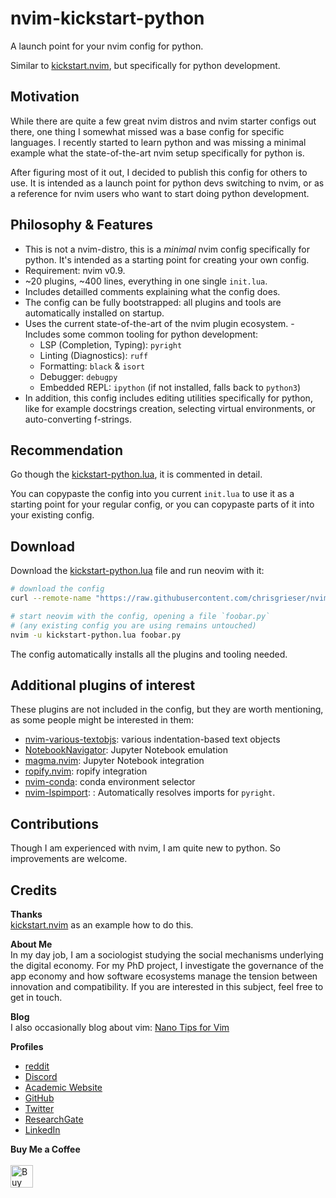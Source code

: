 <!-- LTeX: enabled=false -->
# nvim-kickstart-python <!-- LTeX: enabled=true -->

A launch point for your nvim config for python.

Similar to [kickstart.nvim](https://github.com/nvim-lua/kickstart.nvim), but specifically for python development.

## Motivation
<!-- vale Google.FirstPerson = NO -->
While there are quite a few great nvim distros and nvim starter configs out there, one thing I somewhat missed was a base config for specific languages. I recently started to learn python and was missing a minimal example what the state-of-the-art nvim setup specifically for python is.

After figuring most of it out, I decided to publish this config for others to use. It is intended as a launch point for python devs switching to nvim, or as a reference for nvim users who want to start doing python development.
<!-- vale Google.FirstPerson = NO -->

## Philosophy & Features
- This is not a nvim-distro, this is a *minimal* nvim config specifically for python. It's intended as a starting point for creating your own config.
- Requirement: nvim v0.9.
- ~20 plugins, ~400 lines, everything in one single `init.lua`. 
- Includes detailled comments explaining what the config does.
- The config can be fully bootstrapped: all plugins and tools are automatically installed on startup.
- Uses the current state-of-the-art of the nvim plugin ecosystem.
-Includes some common tooling for python development:
    - LSP (Completion, Typing): `pyright`
    - Linting (Diagnostics): `ruff`
    - Formatting: `black` & `isort`
    - Debugger: `debugpy`
    - Embedded REPL: `ipython` (if not installed, falls back to `python3`)
- In addition, this config includes editing utilities specifically for python, like for example docstrings creation, selecting virtual environments, or auto-converting f-strings.

## Recommendation
Go though the [kickstart-python.lua](./kickstart-python.lua), it is commented in detail.

You can copypaste the config into you current `init.lua` to use it as a starting point for your regular config, or you can copypaste parts of it into your existing config.

## Download
Download the [kickstart-python.lua](./kickstart-python.lua) file and run neovim with it:

```bash
# download the config
curl --remote-name "https://raw.githubusercontent.com/chrisgrieser/nvim-kickstart-python/main/kickstart-python.lua"

# start neovim with the config, opening a file `foobar.py`
# (any existing config you are using remains untouched)
nvim -u kickstart-python.lua foobar.py
```

The config automatically installs all the plugins and tooling needed.
<!-- vale Google.FirstPerson = NO -->

## Additional plugins of interest
These plugins are not included in the config, but they are worth mentioning, as some people might be interested in them:
- [nvim-various-textobjs](https://github.com/chrisgrieser/nvim-various-textobjs): various indentation-based text objects
- [NotebookNavigator](https://github.com/GCBallesteros/NotebookNavigator.nvim): Jupyter Notebook emulation
- [magma.nvim](https://github.com/dccsillag/magma-nvim): Jupyter Notebook integration
- [ropify.nvim](https://github.com/niqodea/ropify): ropify integration
- [nvim-conda](https://github.com/kmontocam/nvim-conda): conda environment selector
- [nvim-lspimport](https://github.com/stevanmilic/nvim-lspimport): : Automatically resolves imports for `pyright`.

## Contributions
Though I am experienced with nvim, I am quite new to python. So improvements are welcome.

## Credits
__Thanks__  
[kickstart.nvim](https://github.com/nvim-lua/kickstart.nvim) as an example how to do this.

__About Me__  
In my day job, I am a sociologist studying the social mechanisms underlying the digital economy. For my PhD project, I investigate the governance of the app economy and how software ecosystems manage the tension between innovation and compatibility. If you are interested in this subject, feel free to get in touch.

__Blog__  
I also occasionally blog about vim: [Nano Tips for Vim](https://nanotipsforvim.prose.sh)

__Profiles__  
- [reddit](https://www.reddit.com/user/pseudometapseudo/)
- [Discord](https://discordapp.com/users/462774483044794368/)
- [Academic Website](https://chris-grieser.de/)
- [GitHub](https://github.com/chrisgrieser/)
- [Twitter](https://twitter.com/pseudo_meta)
- [ResearchGate](https://www.researchgate.net/profile/Christopher-Grieser)
- [LinkedIn](https://www.linkedin.com/in/christopher-grieser-ba693b17a/)

__Buy Me a Coffee__  
<br>
<a href='https://ko-fi.com/Y8Y86SQ91' target='_blank'><img height='36' style='border:0px;height:36px;' src='https://cdn.ko-fi.com/cdn/kofi1.png?v=3' border='0' alt='Buy Me a Coffee at ko-fi.com' /></a>
